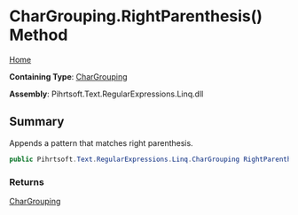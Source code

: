 # CharGrouping\.RightParenthesis\(\) Method

[Home](../../../../../../README.md)

**Containing Type**: [CharGrouping](../README.md)

**Assembly**: Pihrtsoft\.Text\.RegularExpressions\.Linq\.dll

## Summary

Appends a pattern that matches right parenthesis\.

```csharp
public Pihrtsoft.Text.RegularExpressions.Linq.CharGrouping RightParenthesis()
```

### Returns

[CharGrouping](../README.md)

